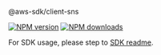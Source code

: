 @aws-sdk/client-sns

[![NPM version](https://img.shields.io/npm/v/@aws-sdk/client-sns/beta.svg)](https://www.npmjs.com/package/@aws-sdk/client-sns)
[![NPM downloads](https://img.shields.io/npm/dm/@aws-sdk/client-sns.svg)](https://www.npmjs.com/package/@aws-sdk/client-sns)

For SDK usage, please step to [SDK readme](https://github.com/aws/aws-sdk-js-v3).

